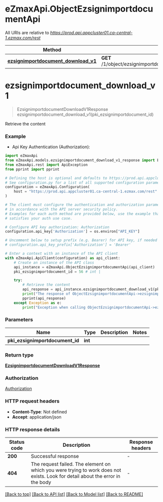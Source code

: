 # eZmaxApi.ObjectEzsignimportdocumentApi

All URIs are relative to *https://prod.api.appcluster01.ca-central-1.ezmax.com/rest*

Method | HTTP request | Description
------------- | ------------- | -------------
[**ezsignimportdocument_download_v1**](ObjectEzsignimportdocumentApi.md#ezsignimportdocument_download_v1) | **GET** /1/object/ezsignimportdocument/{pkiEzsignimportdocumentID}/download | Retrieve the content


# **ezsignimportdocument_download_v1**
> EzsignimportdocumentDownloadV1Response ezsignimportdocument_download_v1(pki_ezsignimportdocument_id)

Retrieve the content

### Example

* Api Key Authentication (Authorization):

```python
import eZmaxApi
from eZmaxApi.models.ezsignimportdocument_download_v1_response import EzsignimportdocumentDownloadV1Response
from eZmaxApi.rest import ApiException
from pprint import pprint

# Defining the host is optional and defaults to https://prod.api.appcluster01.ca-central-1.ezmax.com/rest
# See configuration.py for a list of all supported configuration parameters.
configuration = eZmaxApi.Configuration(
    host = "https://prod.api.appcluster01.ca-central-1.ezmax.com/rest"
)

# The client must configure the authentication and authorization parameters
# in accordance with the API server security policy.
# Examples for each auth method are provided below, use the example that
# satisfies your auth use case.

# Configure API key authorization: Authorization
configuration.api_key['Authorization'] = os.environ["API_KEY"]

# Uncomment below to setup prefix (e.g. Bearer) for API key, if needed
# configuration.api_key_prefix['Authorization'] = 'Bearer'

# Enter a context with an instance of the API client
with eZmaxApi.ApiClient(configuration) as api_client:
    # Create an instance of the API class
    api_instance = eZmaxApi.ObjectEzsignimportdocumentApi(api_client)
    pki_ezsignimportdocument_id = 56 # int | 

    try:
        # Retrieve the content
        api_response = api_instance.ezsignimportdocument_download_v1(pki_ezsignimportdocument_id)
        print("The response of ObjectEzsignimportdocumentApi->ezsignimportdocument_download_v1:\n")
        pprint(api_response)
    except Exception as e:
        print("Exception when calling ObjectEzsignimportdocumentApi->ezsignimportdocument_download_v1: %s\n" % e)
```



### Parameters


Name | Type | Description  | Notes
------------- | ------------- | ------------- | -------------
 **pki_ezsignimportdocument_id** | **int**|  | 

### Return type

[**EzsignimportdocumentDownloadV1Response**](EzsignimportdocumentDownloadV1Response.md)

### Authorization

[Authorization](../README.md#Authorization)

### HTTP request headers

 - **Content-Type**: Not defined
 - **Accept**: application/json

### HTTP response details

| Status code | Description | Response headers |
|-------------|-------------|------------------|
**200** | Successful response |  -  |
**404** | The request failed. The element on which you were trying to work does not exists. Look for detail about the error in the body |  -  |

[[Back to top]](#) [[Back to API list]](../README.md#documentation-for-api-endpoints) [[Back to Model list]](../README.md#documentation-for-models) [[Back to README]](../README.md)

